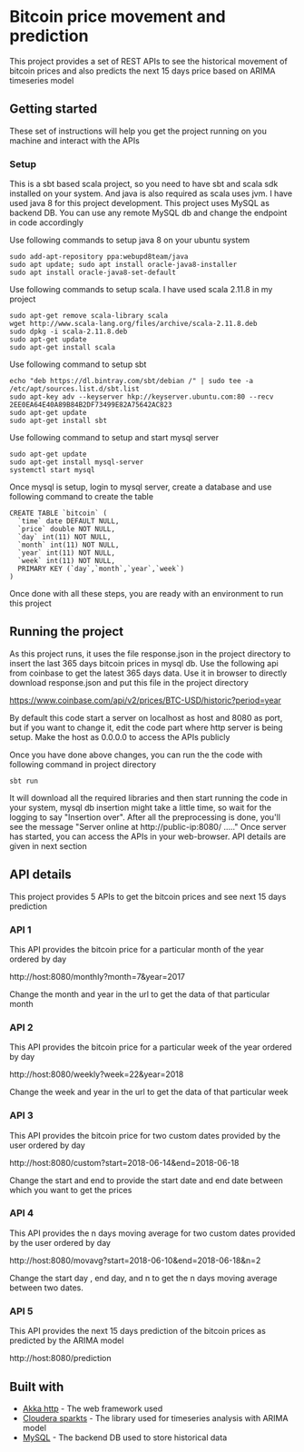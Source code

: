 # Bitcoin price movement and prediction
This project provides a set of REST APIs to see the historical movement of bitcoin prices and also predicts the next 15 days price based on ARIMA timeseries model

## Getting started
These set of instructions will help you get the project running on you machine and interact with the APIs

### Setup
This is a sbt based scala project, so you need to have sbt and scala sdk installed on your system. And java is also required as scala uses jvm. I have used java 8 for this project development. This project uses MySQL as backend DB. You can use any remote MySQL db and change the endpoint in code accordingly

Use following commands to setup java 8 on your ubuntu system
```
sudo add-apt-repository ppa:webupd8team/java
sudo apt update; sudo apt install oracle-java8-installer
sudo apt install oracle-java8-set-default
```

Use following commands to setup scala. I have used scala 2.11.8 in my project
```
sudo apt-get remove scala-library scala
wget http://www.scala-lang.org/files/archive/scala-2.11.8.deb
sudo dpkg -i scala-2.11.8.deb
sudo apt-get update
sudo apt-get install scala
```

Use following command to setup sbt
```
echo "deb https://dl.bintray.com/sbt/debian /" | sudo tee -a /etc/apt/sources.list.d/sbt.list
sudo apt-key adv --keyserver hkp://keyserver.ubuntu.com:80 --recv 2EE0EA64E40A89B84B2DF73499E82A75642AC823
sudo apt-get update
sudo apt-get install sbt
```

Use following command to setup and start mysql server
```
sudo apt-get update
sudo apt-get install mysql-server
systemctl start mysql
```

Once mysql is setup, login to mysql server, create a database and use following command to create the table
```
CREATE TABLE `bitcoin` (
  `time` date DEFAULT NULL,
  `price` double NOT NULL,
  `day` int(11) NOT NULL,
  `month` int(11) NOT NULL,
  `year` int(11) NOT NULL,
  `week` int(11) NOT NULL,
  PRIMARY KEY (`day`,`month`,`year`,`week`)
)
```
Once done with all these steps, you are ready with an environment to run this project

## Running the project
As this project runs, it uses the file response.json in the project directory to insert the last 365 days bitcoin prices in mysql db. Use the following api from coinbase to get the latest 365 days data. Use it in browser to directly download response.json and put this file in the project directory

https://www.coinbase.com/api/v2/prices/BTC-USD/historic?period=year

By default this code start a server on localhost as host and 8080 as port, but if you want to change it, edit the code part where http server is being setup. Make the host as 0.0.0.0 to access the APIs publicly

Once you have done above changes, you can run the the code with following command in project directory
```
sbt run
```
It will download all the required libraries and then start running the code in your system, mysql db insertion might take a little time, so wait for the logging to say "Insertion over". After all the preprocessing is done, you'll see the message "Server online at http://public-ip:8080/  ....."
Once server has started, you can access the APIs in your web-browser. API details are given in next section

## API details
This project provides 5 APIs to get the bitcoin prices and see next 15 days prediction

### API 1
This API provides the bitcoin price for a particular month of the year ordered by day

http://host:8080/monthly?month=7&year=2017

Change the month and year in the url to get the data of that particular month

### API 2
This API provides the bitcoin price for a particular week of the year ordered by day

http://host:8080/weekly?week=22&year=2018

Change the week and year in the url to get the data of that particular week

### API 3
This API provides the bitcoin price for two custom dates provided by the user ordered by day

http://host:8080/custom?start=2018-06-14&end=2018-06-18

Change the start and end to provide the start date and end date between which you want to get the prices

### API 4
This API provides the n days moving average for two custom dates provided by the user ordered by day

http://host:8080/movavg?start=2018-06-10&end=2018-06-18&n=2

Change the start day , end day, and n to get the n days moving average between two dates.

### API 5
This API provides the next 15 days prediction of the bitcoin prices as predicted by the ARIMA model

http://host:8080/prediction


## Built with
* [Akka http](https://doc.akka.io/docs/akka-http/current/introduction.html) - The web framework used
* [Cloudera sparkts](https://mvnrepository.com/artifact/com.cloudera.sparkts/sparkts) - The library used for timeseries analysis with ARIMA model
* [MySQL](https://www.mysql.com/) - The backend DB used to store historical data
